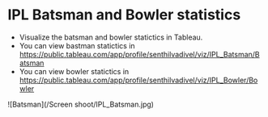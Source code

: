 # IPL Batsman and Bowler statistics

* Visualize the batsman and bowler statictics in Tableau.
* You can view bastman statictics in https://public.tableau.com/app/profile/senthilvadivel/viz/IPL_Batsman/Batsman
* You can view bowler statictics in https://public.tableau.com/app/profile/senthilvadivel/viz/IPL_Bowler/Bowler 

![Batsman](/Screen shoot/IPL_Batsman.jpg)
